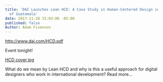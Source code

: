 ```yaml
---
title: 'DAI Launches Lean HCD: A Case Study in Human-Centered Design in the Highlands
  of Guatemala'
date: 2017-11-28 15:03:00 -05:00
published: false
Author: Adam Fivenson
---
```




http://www.dai.com/HCD.pdf

Event tonight!

[HCD cover.jpg](/uploads/HCD%20cover.jpg)

What do we mean by Lean HCD and why is this a useful approach for digital designers who work in international development? Read more...

